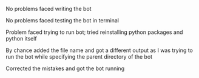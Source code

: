 No problems faced writing the bot

No problems faced testing the bot in terminal

Problem faced trying to run bot; tried reinstalling python packages and python
 itself
 
By chance added the file name and got a different output as I was trying to run
the bot while specifying the parent directory of the bot

Corrected the mistakes and got the bot running